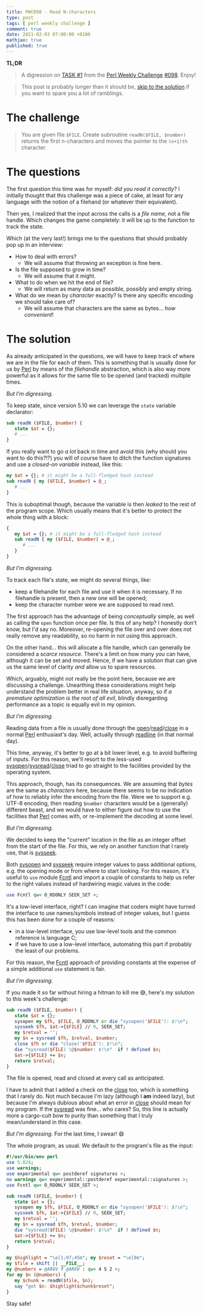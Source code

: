 ```yaml
---
title: PWC098 - Read N-characters
type: post
tags: [ perl weekly challenge ]
comment: true
date: 2021-02-03 07:00:00 +0100
mathjax: true
published: true
---
```


**TL;DR**

> A digression on [TASK #1][] from the [Perl Weekly Challenge][]
> [#098][]. Enjoy!

> This post is probably longer than it should be, [skip to the
> solution](#solution) if you want to spare you a lot of ramblings.

# The challenge

> You are given file `$FILE`. Create subroutine `readN($FILE, $number)`
> returns the first n-characters and moves the pointer to the `(n+1)th`
> character.

# The questions

The first question this time was for myself: *did you read it
correctly*? I initially thought that this challenge was a piece of cake,
at least for any language with the notion of a filehand (or whatever
their equivalent).

Then yes, I realized that the input across the calls is a *file name*,
not a file handle. Which changes the game completely: it will be up to
the function to track the state.

Which (at the very last!) brings me to the questions that should
probably pop up in an interview:

- How to deal with errors?
    - We will assume that throwing an exception is fine here.
- Is the file supposed to grow in time?
    - We will assume that it might.
- What to do when we hit the end of file?
    - We will return as many data as possible, possibly and empty
      string.
- What do we mean by *character* exactly? Is there any specific encoding
  we should take care of?
    - We will assume that characters are the same as bytes... *how
      convenient*!

# The solution

As already anticipated in the questions, we will have to keep track of
where we are in the file for each of them. This is something that is
usually done for us by [Perl][] by means of the *filehandle*
abstraction, which is also way more powerful as it allows for the same
file to be opened (and tracked) multiple times.

*But I'm digressing.*

To keep state, since version 5.10 we can leverage the `state` variable
declarator:

```perl
sub readN ($FILE, $number) {
   state $at = {};
   # ...    
}
```

If you really want to go *a lot* back in time and avoid this (why should
you want to do this?!?) you will of course have to ditch the function
signatures and use a *closed-on variable* instead, like this:

```perl
my $at = {}; # it might be a full-fledged hash instead
sub readN { my ($FILE, $number) = @_;
   # ...
}
```

This is suboptimal though, because the variable is then *leaked* to the
rest of the program scope. Which usually means that it's better to
protect the whole thing with a block:

```perl
{
   my $at = {}; # it might be a full-fledged hash instead
   sub readN { my ($FILE, $number) = @_;
      # ...
   }
}
```

*But I'm digressing.*

To track each file's state, we might do several things, like:

- keep a filehandle for each file and use it when it is necessary. If no
  filehandle is present, then a new one will be opened;
- keep the character number were we are supposed to read next.

The first approach has the advantage of being *conceptually* simple, as
well as calling the `open` function once per file. Is this of any help?
I honestly don't know, but I'd say no. Moreover, re-opening the file
over and over does not really remove any readability, so no harm in not
using this approach.

On the other hand... this will allocate a file handle, which can
generally be considered a *scarce resource*. There's a limit on how many
you can have, although it can be set and moved. Hence, if we have a
solution that can give us the same level of clarity *and* allow us to
spare resources.

Which, arguably, might not really be the point here, because we are
discussing a challenge. Unearthing these considerations might help
understand the problem better in real life situation, anyway, so if *a
premature optimization is the root of all evil*, blindly disregarding
performance as a topic is equally evil in my opinion.

*But I'm digressing.*

Reading data from a file is usually done through the
[open][]/[read][]/[close][] in a normal [Perl][] enthusiast's day. Well,
actually through [readline][] (in that normal day).

This time, anyway, it's better to go at a bit lower level, e.g. to avoid
buffering of inputs. For this reason, we'll resort to the less-used
[sysopen][]/[sysread][]/[close][] triad to go straight to the facilities
provided by the operating system.

This approach, though, has its consequences. We are assuming that
*bytes* are the same as *characters* here, because there seems to be no
indication of how to reliably infer the encoding from the file. Were we
to support e.g. UTF-8 encoding, then reading `$number` characters would
be a (generally) different beast, and we would have to either figure out
how to use the facilities that [Perl][] comes with, or re-implement the
decoding at some level.

*But I'm digressing.*

We decided to keep the "current" location in the file as an integer
offset from the start of the file. For this, we rely on another function
that I rarely use, that is [sysseek][].

Both [sysopen][] and [sysseek][] require integer values to pass
additional options, e.g. the opening mode or from where to start
looking. For this reason, it's useful to `use` module [Fcntl][] and
import a couple of constants to help us refer to the right values
instead of hardwiring magic values in the code:

```perl
use Fcntl qw< O_RDONLY SEEK_SET >;
```

It's a low-level interface, right? I can imagine that coders might have
turned the interface to use names/symbols instead of integer values, but
I guess this has been done for a couple of reasons:

- in a low-level interface, you use low-level tools and the common
  reference is language C;
- if we have to use a low-level interface, automating this part if
  probably the least of our problems.

For this reason, the [Fcntl][] approach of providing constants at the
expense of a simple additional `use` statement is fair.

*But I'm digressing.*

<a name="solution"></a> If you made it so far without hiring a hitman to
kill me 😅, here's my solution to this week's challenge:

```perl
sub readN ($FILE, $number) {
   state $at = {};
   sysopen my $fh, $FILE, O_RDONLY or die "sysopen('$FILE'): $!\n";
   sysseek $fh, $at->{$FILE} // 0, SEEK_SET;
   my $retval = '';
   my $n = sysread $fh, $retval, $number;
   close $fh or die "close('$FILE'): $!\n";
   die "sysread($FILE) \@$number: $!\n"  if ! defined $n;
   $at->{$FILE} += $n;
   return $retval;
}
```

The file is opened, read and closed at every call as anticipated.

I have to admit that I added a check on the [close][] too, which is
something that I rarely do. Not much because I'm lazy (although I **am**
indeed lazy), but because I'm always dubious about what an error in
[close][] should mean for my program. If the [sysread][] was fine... who
cares? So, this line is actually more a cargo-cult bow to purity than
something that I truly mean/understand in this case.

*But I'm digressing.* For the last time, I swear! 😄

The whole program, as usual. We default to the program's file as the
input:

```perl
#!/usr/bin/env perl
use 5.024;
use warnings;
use experimental qw< postderef signatures >;
no warnings qw< experimental::postderef experimental::signatures >;
use Fcntl qw< O_RDONLY SEEK_SET >;

sub readN ($FILE, $number) {
   state $at = {};
   sysopen my $fh, $FILE, O_RDONLY or die "sysopen('$FILE'): $!\n";
   sysseek $fh, $at->{$FILE} // 0, SEEK_SET;
   my $retval = '';
   my $n = sysread $fh, $retval, $number;
   die "sysread($FILE) \@$number: $!\n"  if ! defined $n;
   $at->{$FILE} += $n;
   return $retval;
}

my $highlight = "\e[1;97;45m"; my $reset = "\e[0m";
my $file = shift || __FILE__;
my @numbers = @ARGV ? @ARGV : qw< 4 5 2 >;
for my $n (@numbers) {
   my $chunk = readN($file, $n);
   say "got $n: $highlight$chunk$reset";
}
```

Stay safe!


[Perl Weekly Challenge]: https://perlweeklychallenge.org/
[#098]: https://perlweeklychallenge.org/blog/perl-weekly-challenge-098/
[TASK #1]: https://perlweeklychallenge.org/blog/perl-weekly-challenge-098/#TASK1
[Perl]: https://www.perl.org/
[open]: https://perldoc.perl.org/functions/open
[read]: https://perldoc.perl.org/functions/read
[readline]: https://perldoc.perl.org/functions/readline
[sysopen]: https://perldoc.perl.org/functions/sysopen
[sysread]: https://perldoc.perl.org/functions/sysread
[close]: https://perldoc.perl.org/functions/close
[sysseek]: https://perldoc.perl.org/functions/sysseek
[Fcntl]: https://metacpan.org/pod/Fcntl
